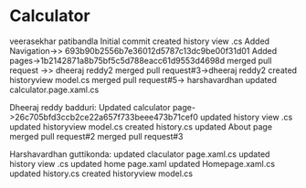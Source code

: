 # Calculator
veerasekhar patibandla
Initial commit 
created history view .cs
Added Navigation->> 693b90b2556b7e36012d5787c13dc9be00f31d01
Added pages->1b2142871a8b75bf5c5d788eacc61d9553d4698d
merged pull request ->> dheeraj reddy2
merged pull request#3->dheeraj reddy2
created historyview model.cs
merged pull request#5-> harshavardhan 
updated calculator.page.xaml.cs


Dheeraj reddy badduri:
Updated calculator page->26c705bfd3ccb2ce22a657f733beee473b71cef0
updated history view .cs
updated  historyview model.cs
created history.cs
updated About page
merged pull request#2
merged pull request#3

Harshavardhan guttikonda:
updated claculator page.xaml.cs
updated history view .cs
updated home page.xaml
updated Homepage.xaml.cs
updated history.cs
created historyview model.cs

